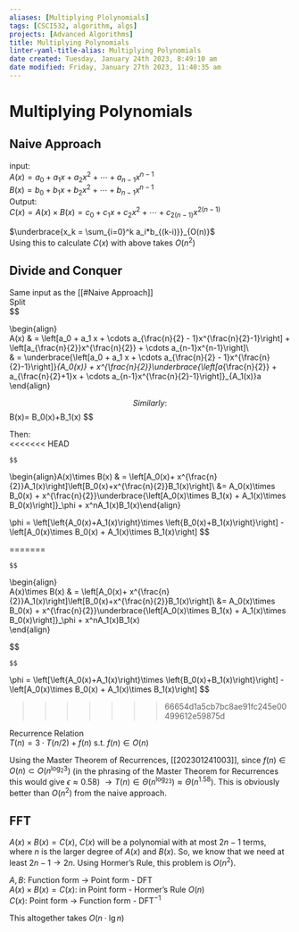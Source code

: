 ```yaml
---
aliases: [Multiplying Plolynomials]
tags: [CSCI532, algorithm, algs]
projects: [Advanced Algorithms]
title: Multiplying Polynomials
linter-yaml-title-alias: Multiplying Polynomials
date created: Tuesday, January 24th 2023, 8:49:10 am
date modified: Friday, January 27th 2023, 11:40:35 am
---
```


# Multiplying Polynomials

## Naive Approach

input:  
	$A(x) = a_0 + a_1 x + a_2 x^2 + \cdots +a_{n-1}x^{n-1}$  
	$B(x) = b_0 + b_1 x + b_2 x^2 + \cdots +b_{n-1}x^{n-1}$  
Output:  
	$C(x) = A(x) \times B(x) = c_0 + c_1 x + c_2 x^2 + \cdots +c_{2(n-1)}x^{2(n-1)}$

$\underbrace{x_k = \sum_{i=0}^k a_i*b_{(k-i)}}_{O(n)}$  
Using this to calculate $C(x)$ with above takes $O(n^2)$

## Divide and Conquer

Same input as the [[#Naive Approach]]  
Split  
	$$

\begin{align}  
	A(x) & = \left[a_0 + a_1 x + \cdots a_{\frac{n}{2} - 1}x^{\frac{n}{2}-1}\right] + \left[a_{\frac{n}{2}}x^{\frac{n}{2}} + \cdots a_{n-1}x^{n-1}\right]\\  
	& = \underbrace{\left[a_0 + a_1 x + \cdots a_{\frac{n}{2} - 1}x^{\frac{n}{2}-1}\right]}_{A_0(x)} + x^{\frac{n}{2}}\underbrace{\left[a_{\frac{n}{2}} + a_{\frac{n}{2}+1}x + \cdots a_{n-1}x^{\frac{n}{2}-1}\right]}_{A_1(x)}a  
	\end{align}

$$	Similarly:  
	$$
B(x)= B_0(x)+B_1(x)
$$  

Then:  
<<<<<<< HEAD

	$$

\begin{align}A(x)\times B(x) & = \left[A_0(x)+ x^{\frac{n}{2}}A_1(x)\right]\left[B_0(x)+x^{\frac{n}{2}}B_1(x)\right]\\ &= A_0(x)\times B_0(x) + x^{\frac{n}{2}}\underbrace{\left[A_0(x)\times B_1(x) + A_1(x)\times B_0(x)\right]}_\phi + x^nA_1(x)B_1(x)\end{align}

$$  
	$$
\phi = \left[\left\{A_0(x)+A_1(x)\right\}\times \left\{B_0(x)+B_1(x)\right\}\right] - \left[A_0(x)\times B_0(x) + A_1(x)\times B_1(x)\right]
$$  

=======

	$$

\begin{align}  
	A(x)\times B(x) & = \left[A_0(x)+ x^{\frac{n}{2}}A_1(x)\right]\left[B_0(x)+x^{\frac{n}{2}}B_1(x)\right]\\ &= A_0(x)\times B_0(x) + x^{\frac{n}{2}}\underbrace{\left[A_0(x)\times B_1(x) + A_1(x)\times B_0(x)\right]}_\phi + x^nA_1(x)B_1(x)  
	\end{align}

$$
  
	$$
\phi = \left[\left\{A_0(x)+A_1(x)\right\}\times \left\{B_0(x)+B_1(x)\right\}\right] - \left[A_0(x)\times B_0(x) + A_1(x)\times B_1(x)\right]
$$  

>>>>>>> 66654d1a5cb7bc8ae91fc245e00499612e59875d

Recurrence Relation  
$T(n) = 3 \cdot T(n/2) + f(n)$ s.t. $f(n) \in O(n)$

Using the Master Theorem of Recurrences, [[202301241003]], since $f(n)\in O(n) \subset O(n^{\log_2 3})$ (in the phrasing of the Master Theorem for Recurrences this would give $\epsilon \approx 0.58$) $\rightarrow T(n)\in \Theta\left(n^{\log_23}\right) \approx \Theta \left(n^{1.58}\right)$. This is obviously better than $O(n^2)$ from the naive approach.  

## FFT

$A(x)\times B(x)=C(x)$, $C(x)$ will be a polynomial with at most $2n-1$ terms, where $n$ is the larger degree of $A(x)$ and $B(x)$. So, we know that we need at least $2n-1 \rightarrow 2n$. Using Hormer’s Rule, this problem is $O(n^2)$.

$A, B$: Function form $\rightarrow$ Point form - DFT  
$A(x)\times B(x) = C(x)$: in Point form - Hormer’s Rule $O(n)$  
$C(x)$: Point form $\rightarrow$ Function form - DFT$^{-1}$

This altogether takes $O(n \cdot \lg n)$  
